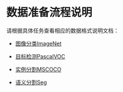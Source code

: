 # 数据准备流程说明

请根据具体任务查看相应的数据格式说明文档：

- [图像分类ImageNet](./classification.md)

- [目标检测PascalVOC](./detection.md)

- [实例分割MSCOCO](./instance_segmentation.md)

- [语义分割Seg](./segmentation.md)
